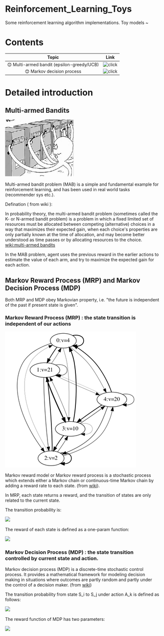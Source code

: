 # Reinforcement_Learning_Toys
Some reinforcement learning algorithm implementations. Toy models ~

# Contents 

| Topic |  Link  |
|  :----:  | :----: |
|  :blush: Multi-armed bandit (epsilon-greedy/UCB) | ![click](./multi_armed_bandit) |
| :blush: Markov decision process  | ![click](./markov_decision_process) |

# Detailed introduction

## Multi-armed Bandits

![multi-armed bandit](./multi_armed_bandit/result_pics/mab_comic.png)

Multi-armed bandit problem (MAB) is a simple and fundamental example for reinforcement learning, and has been used in real world tasks (recommender sys etc.).

Defination ( from wiki ):

In probability theory, the multi-armed bandit problem (sometimes called the K- or N-armed bandit problem) is a problem in which a fixed limited set of resources must be allocated between competing (alternative) choices in a way that maximizes their expected gain, when each choice's properties are only partially known at the time of allocation, and may become better understood as time passes or by allocating resources to the choice. [wiki:multi-armed bandits](https://en.wikipedia.org/wiki/Multi-armed_bandit)

In the MAB problem, agent uses the previous reward in the earlier actions to estimate the value of each arm, and try to maximize the expected gain for each action.


## Markov Reward Process (MRP) and Markov Decision Process (MDP)


Both MRP and MDP obey Markovian property, i.e. "the future is independent of the past if present state is given".

### Markov Reward Process (MRP) : the state transition is independent of our actions

![mrp_example](./markov_decision_process/trans.png)

Markov reward model or Markov reward process is a stochastic process which extends either a Markov chain or continuous-time Markov chain by adding a reward rate to each state. (from [wiki](https://en.wikipedia.org/wiki/Markov_reward_model)).

 In MRP, each state returns a reward, and the transition of states are only related to the current state.

The transition probability is:

<img src="http://latex.codecogs.com/gif.latex?P(s_{t+1} = S_j | s_t = S_i) ">

The reward of each state is defined as a one-param function:

<img src="http://latex.codecogs.com/gif.latex?R(s_t = S_i) = E[r_t | s_t = S_i]">

###  Markov Decision Process (MDP) : the state transition controlled by current state and action.

Markov decision process (MDP) is a discrete-time stochastic control process. It provides a mathematical framework for modeling decision making in situations where outcomes are partly random and partly under the control of a decision maker. (from [wiki](https://en.wikipedia.org/wiki/Markov_decision_process))

The transition probability from state S_i to S_j under action A_k is defined as follows:

<img src="http://latex.codecogs.com/gif.latex?P(s_{t+1} = S_j | s_t = S_i, a_t = A_k) ">

The reward function of MDP has two parameters:

<img src="http://latex.codecogs.com/gif.latex?R(s_t = S_i, a = A_k) = E[r_{t+1} | s_t = S_i,   a = A_k]">

